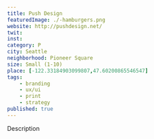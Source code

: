```yaml
---
title: Push Design
featuredImage: ./-hamburgers.png
website: http://pushdesign.net/
twit: 
inst: 
category: P
city: Seattle
neighborhood: Pioneer Square
size: Small (1-10)
place: [-122.33184903099807,47.60200865546547]
tags:
    - branding
    - ux/ui
    - print
    - strategy
published: true
---
```


Description
